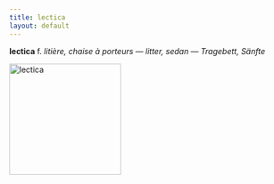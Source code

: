 ```yaml
---
title: lectica
layout: default
---
```


**lectica** f. *litière, chaise à porteurs — litter, sedan — Tragebett, Sänfte*

<img src="https://gaffiot.fr/pics/lectica.jpg" alt="lectica" width="200"/>